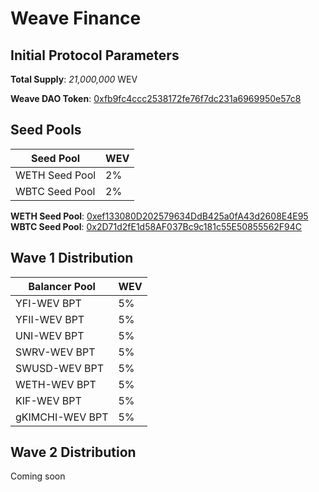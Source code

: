 # Weave Finance

## Initial Protocol Parameters

**Total Supply**: *21,000,000* WEV

**Weave DAO Token**: [0xfb9fc4ccc2538172fe76f7dc231a6969950e57c8](https://etherscan.io/address/0xfb9fc4ccc2538172fe76f7dc231a6969950e57c8)

## Seed Pools

| Seed Pool | WEV |
| --- | --- |
| WETH Seed Pool | 2% |
| WBTC Seed Pool | 2% |

**WETH Seed Pool**: [0xef133080D202579634DdB425a0fA43d2608E4E95](https://etherscan.io/address/0xef133080D202579634DdB425a0fA43d2608E4E95)
**WBTC Seed Pool**: [0x2D71d2fE1d58AF037Bc9c181c55E50855562F94C](https://etherscan.io/address/0x2D71d2fE1d58AF037Bc9c181c55E50855562F94C)

## Wave 1 Distribution

| Balancer Pool | WEV |
| --- | --- |
| YFI-WEV BPT | 5% |
| YFII-WEV BPT | 5% |
| UNI-WEV BPT | 5% |
| SWRV-WEV BPT | 5% |
| SWUSD-WEV BPT | 5% |
| WETH-WEV BPT | 5% |
| KIF-WEV BPT | 5% |
| gKIMCHI-WEV BPT | 5% |

## Wave 2 Distribution

Coming soon
